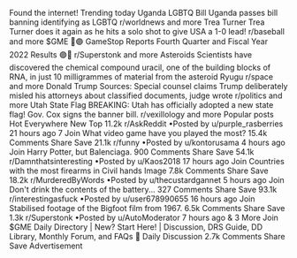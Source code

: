 Found the internet!
Trending today
Uganda LGBTQ Bill
Uganda passes bill banning identifying as LGBTQ
r/worldnews and more
Trea Turner
Trea Turner does it again as he hits a solo shot to give USA a 1-0 lead!
r/baseball and more
$GME
🚨🟣 GameStop Reports Fourth Quarter and Fiscal Year 2022 Results 🟣🚨
r/Superstonk and more
Asteroids
Scientists have discovered the chemical compound uracil, one of the building blocks of RNA, in just 10 milligrammes of material from the asteroid Ryugu
r/space and more
Donald Trump
Sources: Special counsel claims Trump deliberately misled his attorneys about classified documents, judge wrote
r/politics and more
Utah State Flag
BREAKING: Utah has officially adopted a new state flag! Gov. Cox signs the banner bill.
r/vexillology and more
Popular posts
Hot
Everywhere
New
Top
11.2k
r/AskReddit
•Posted by
u/purple_rasberries
21 hours ago
7
Join
What video game have you played the most?
15.4k Comments
Share
Save
21.1k
r/funny
•Posted by
u/kontorusama
4 hours ago
Join
Harry Potter, but Balenciaga.
900 Comments
Share
Save
54.1k
r/Damnthatsinteresting
•Posted by
u/Kaos2018
17 hours ago
Join
Countries with the most firearms in Civil hands
Image
7.8k Comments
Share
Save
18.2k
r/MurderedByWords
•Posted by
u/thecustardgannet
5 hours ago
Join
Don't drink the contents of the battery...
327 Comments
Share
Save
93.1k
r/interestingasfuck
•Posted by
u/user678990655
16 hours ago
Join
Stabilised footage of the Bigfoot film from 1967.
6.5k Comments
Share
Save
1.3k
r/Superstonk
•Posted by
u/AutoModerator
7 hours ago
& 3 More
Join
$GME Daily Directory | New? Start Here! | Discussion, DRS Guide, DD Library, Monthly Forum, and FAQs
📆 Daily Discussion
2.7k Comments
Share
Save
Advertisement